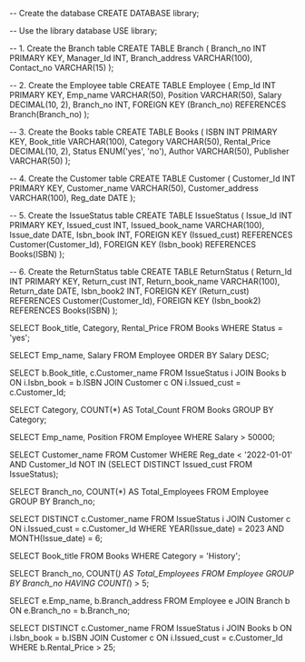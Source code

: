 -- Create the database
CREATE DATABASE library;

-- Use the library database
USE library;

-- 1. Create the Branch table
CREATE TABLE Branch (
    Branch_no INT PRIMARY KEY,
    Manager_Id INT,
    Branch_address VARCHAR(100),
    Contact_no VARCHAR(15)
);

-- 2. Create the Employee table
CREATE TABLE Employee (
    Emp_Id INT PRIMARY KEY,
    Emp_name VARCHAR(50),
    Position VARCHAR(50),
    Salary DECIMAL(10, 2),
    Branch_no INT,
    FOREIGN KEY (Branch_no) REFERENCES Branch(Branch_no)
);

-- 3. Create the Books table
CREATE TABLE Books (
    ISBN INT PRIMARY KEY,
    Book_title VARCHAR(100),
    Category VARCHAR(50),
    Rental_Price DECIMAL(10, 2),
    Status ENUM('yes', 'no'),
    Author VARCHAR(50),
    Publisher VARCHAR(50)
);

-- 4. Create the Customer table
CREATE TABLE Customer (
    Customer_Id INT PRIMARY KEY,
    Customer_name VARCHAR(50),
    Customer_address VARCHAR(100),
    Reg_date DATE
);

-- 5. Create the IssueStatus table
CREATE TABLE IssueStatus (
    Issue_Id INT PRIMARY KEY,
    Issued_cust INT,
    Issued_book_name VARCHAR(100),
    Issue_date DATE,
    Isbn_book INT,
    FOREIGN KEY (Issued_cust) REFERENCES Customer(Customer_Id),
    FOREIGN KEY (Isbn_book) REFERENCES Books(ISBN)
);

-- 6. Create the ReturnStatus table
CREATE TABLE ReturnStatus (
    Return_Id INT PRIMARY KEY,
    Return_cust INT,
    Return_book_name VARCHAR(100),
    Return_date DATE,
    Isbn_book2 INT,
    FOREIGN KEY (Return_cust) REFERENCES Customer(Customer_Id),
    FOREIGN KEY (Isbn_book2) REFERENCES Books(ISBN)
);

SELECT Book_title, Category, Rental_Price
FROM Books
WHERE Status = 'yes';

SELECT Emp_name, Salary
FROM Employee
ORDER BY Salary DESC;

SELECT b.Book_title, c.Customer_name
FROM IssueStatus i
JOIN Books b ON i.Isbn_book = b.ISBN
JOIN Customer c ON i.Issued_cust = c.Customer_Id;

SELECT Category, COUNT(*) AS Total_Count
FROM Books
GROUP BY Category;

SELECT Emp_name, Position
FROM Employee
WHERE Salary > 50000;

SELECT Customer_name
FROM Customer
WHERE Reg_date < '2022-01-01'
AND Customer_Id NOT IN (SELECT DISTINCT Issued_cust FROM IssueStatus);

SELECT Branch_no, COUNT(*) AS Total_Employees
FROM Employee
GROUP BY Branch_no;

SELECT DISTINCT c.Customer_name
FROM IssueStatus i
JOIN Customer c ON i.Issued_cust = c.Customer_Id
WHERE YEAR(Issue_date) = 2023 AND MONTH(Issue_date) = 6;

SELECT Book_title
FROM Books
WHERE Category = 'History';

SELECT Branch_no, COUNT(*) AS Total_Employees
FROM Employee
GROUP BY Branch_no
HAVING COUNT(*) > 5;

SELECT e.Emp_name, b.Branch_address
FROM Employee e
JOIN Branch b ON e.Branch_no = b.Branch_no;


SELECT DISTINCT c.Customer_name
FROM IssueStatus i
JOIN Books b ON i.Isbn_book = b.ISBN
JOIN Customer c ON i.Issued_cust = c.Customer_Id
WHERE b.Rental_Price > 25;
